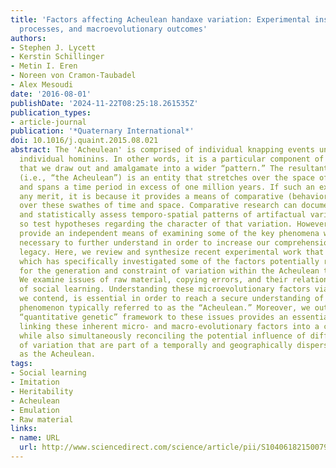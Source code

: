 ```yaml
---
title: 'Factors affecting Acheulean handaxe variation: Experimental insights, microevolutionary
  processes, and macroevolutionary outcomes'
authors:
- Stephen J. Lycett
- Kerstin Schillinger
- Metin I. Eren
- Noreen von Cramon-Taubadel
- Alex Mesoudi
date: '2016-08-01'
publishDate: '2024-11-22T08:25:18.261535Z'
publication_types:
- article-journal
publication: '*Quaternary International*'
doi: 10.1016/j.quaint.2015.08.021
abstract: The 'Acheulean' is comprised of individual knapping events undertaken by
  individual hominins. In other words, it is a particular component of hominin behavior
  that we draw out and amalgamate into a wider “pattern.” The resultant phenomenon
  (i.e., “the Acheulean”) is an entity that stretches over the space of three continents
  and spans a time period in excess of one million years. If such an exercise has
  any merit, it is because it provides a means of comparative (behavioral) analysis
  over these swathes of time and space. Comparative research can document, measure,
  and statistically assess temporo-spatial patterns of artifactual variation, and
  so test hypotheses regarding the character of that variation. However, it does not
  provide an independent means of examining some of the key phenomena which it is
  necessary to further understand in order to increase our comprehension of this archaeological
  legacy. Here, we review and synthesize recent experimental work that we have undertaken,
  which has specifically investigated some of the factors potentially responsible
  for the generation and constraint of variation within the Acheulean techno-complex.
  We examine issues of raw material, copying errors, and their relationship to mechanisms
  of social learning. Understanding these microevolutionary factors via experiments,
  we contend, is essential in order to reach a secure understanding of the macroscale
  phenomenon typically referred to as the “Acheulean.” Moreover, we outline how a
  “quantitative genetic” framework to these issues provides an essential means of
  linking these inherent micro- and macro-evolutionary factors into a coherent whole,
  while also simultaneously reconciling the potential influence of different sources
  of variation that are part of a temporally and geographically dispersed entity such
  as the Acheulean.
tags:
- Social learning
- Imitation
- Heritability
- Acheulean
- Emulation
- Raw material
links:
- name: URL
  url: http://www.sciencedirect.com/science/article/pii/S1040618215007909
---
```

